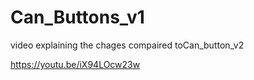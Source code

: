 # Can_Buttons_v1

video explaining the chages compaired toCan_button_v2

https://youtu.be/iX94LOcw23w


